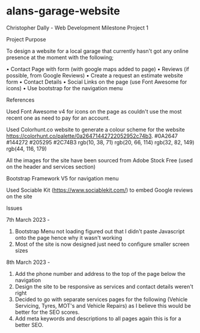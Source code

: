 # alans-garage-website

Christopher Dally - Web Development Milestone Project 1

Project Purpose

To design a website for a local garage that currently hasn't got any online presence at the moment with the following;

•	Contact Page with form (with google maps added to page)
•	Reviews (if possible, from Google Reviews)
•   	Create a request an estimate website form
•	Contact Details
•	Social Links on the page (use Font Awesome for icons)
•	Use bootstrap for the navigation menu 

References

Used Font Awesome v4 for icons on the page as couldn't use the most recent one as need to pay for an account.

Used Colorhunt.co website to generate a colour scheme for the website https://colorhunt.co/palette/0a26471442722052952c74b3.
#0A2647 			#144272 			#205295 			#2C74B3
rgb(10, 38, 71)	rgb(20, 66, 114)			rgb(32, 82, 149)		rgb(44, 116, 179)

All the images for the site have been sourced from Adobe Stock Free (used on the header and services section)

Bootstrap Framework V5 for navigation menu

Used Sociable Kit (https://www.sociablekit.com/) to embed Google reviews on the site

Issues

7th March 2023 - 

1. Bootstrap Menu not loading figured out that I didn't paste Javascript onto the page hence why it wasn't working
2. Most of the site is now designed just need to configure smaller screen sizes 

8th March 2023 -

1. Add the phone number and address to the top of the page below the navigation
2. Design the site to be responsive as services and contact details weren't right
3. Decided to go with separate services pages for the following (Vehicle Servicing, Tyres, MOT's and Vehicle Repairs) as I believe this would be better for the SEO scores.
4. Add meta keywords and descriptions to all pages again this is for a better SEO.



